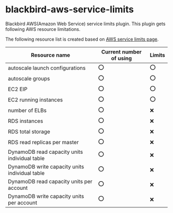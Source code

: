 blackbird-aws-service-limits
============================

Blackbird AWS(Amazon Web Service) service limits plugin.
This plugin gets following AWS resource limitations.

The following resource list is created based on [AWS service limits page](http://docs.aws.amazon.com/general/latest/gr/aws_service_limits.html).

| Resource name | Current number of using | Limits |
|---------------|-------------------------|--------|
| autoscale launch configurations                | :o: | :o: |
| autoscale groups                               | :o: | :o: |
| EC2 EIP                                        | :o: | :o: |
| EC2 running instances                          | :o: | :o: |
| number of ELBs                                 | :o: | :x: |
| RDS instances                                  | :o: | :x: |
| RDS total storage                              | :o: | :x: |
| RDS read replicas per master                   | :o: | :x: |
| DynamoDB read capacity units individual table  | :o: | :x: |
| DynamoDB write capacity units individual table | :o: | :x: |
| DynamoDB read capacity units per account       | :o: | :x: |
| DynamoDB write capacity units per account      | :o: | :x: |
